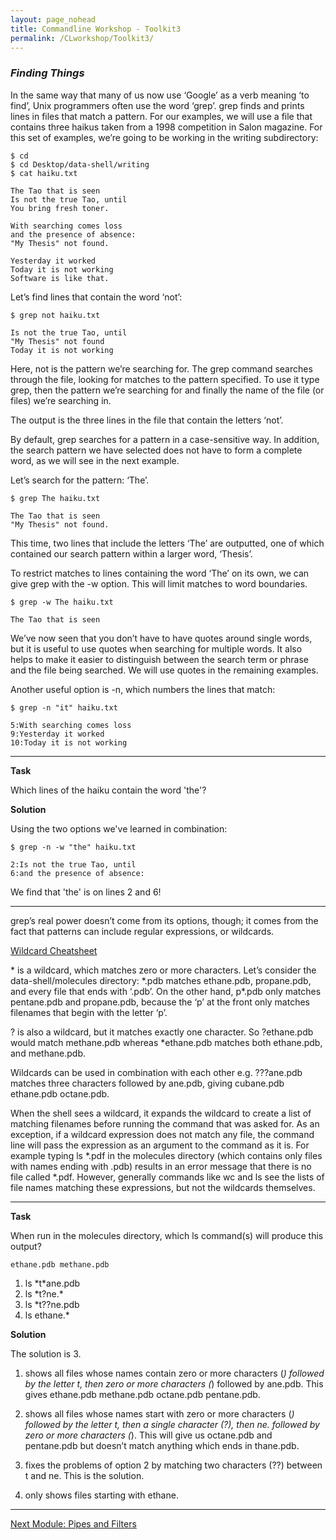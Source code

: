 ```yaml
---
layout: page_nohead
title: Commandline Workshop - Toolkit3
permalink: /CLworkshop/Toolkit3/
---
```


### _Finding Things_

In the same way that many of us now use ‘Google’ as a verb meaning ‘to find’, Unix programmers often use the word ‘grep’. grep finds and prints lines in files that match a pattern. For our examples, we will use a file that contains three haikus taken from a 1998 competition in Salon magazine. For this set of examples, we’re going to be working in the writing subdirectory:

```shell
$ cd
$ cd Desktop/data-shell/writing
$ cat haiku.txt
```
```
The Tao that is seen
Is not the true Tao, until
You bring fresh toner.

With searching comes loss
and the presence of absence:
"My Thesis" not found.

Yesterday it worked
Today it is not working
Software is like that.
```

Let’s find lines that contain the word ‘not’:

```shell
$ grep not haiku.txt
```
```
Is not the true Tao, until
"My Thesis" not found
Today it is not working
```

Here, not is the pattern we’re searching for. The grep command searches through the file, looking for matches to the pattern specified. To use it type grep, then the pattern we’re searching for and finally the name of the file (or files) we’re searching in.

The output is the three lines in the file that contain the letters ‘not’.

By default, grep searches for a pattern in a case-sensitive way. In addition, the search pattern we have selected does not have to form a complete word, as we will see in the next example.

Let’s search for the pattern: ‘The’.

```shell
$ grep The haiku.txt
```
```
The Tao that is seen
"My Thesis" not found.
```
This time, two lines that include the letters ‘The’ are outputted, one of which contained our search pattern within a larger word, ‘Thesis’.

To restrict matches to lines containing the word ‘The’ on its own, we can give grep with the -w option. This will limit matches to word boundaries.

```shell
$ grep -w The haiku.txt
```
```
The Tao that is seen
```

We’ve now seen that you don’t have to have quotes around single words, but it is useful to use quotes when searching for multiple words. It also helps to make it easier to distinguish between the search term or phrase and the file being searched. We will use quotes in the remaining examples.

Another useful option is -n, which numbers the lines that match:

```shell
$ grep -n "it" haiku.txt
```
```
5:With searching comes loss
9:Yesterday it worked
10:Today it is not working
```

---

__Task__

Which lines of the haiku contain the word 'the'?

__Solution__

Using the two options we've learned in combination:

```shell
$ grep -n -w "the" haiku.txt
```
```
2:Is not the true Tao, until
6:and the presence of absence:
```

We find that 'the' is on lines 2 and 6!

---


grep’s real power doesn’t come from its options, though; it comes from the fact that patterns can include regular expressions, or wildcards.

[Wildcard Cheatsheet](https://ryanstutorials.net/linuxtutorial/cheatsheetgrep.php)

\* is a wildcard, which matches zero or more characters. Let’s consider the data-shell/molecules directory: \*.pdb matches ethane.pdb, propane.pdb, and every file that ends with ‘.pdb’. On the other hand, p*.pdb only matches pentane.pdb and propane.pdb, because the ‘p’ at the front only matches filenames that begin with the letter ‘p’.

? is also a wildcard, but it matches exactly one character. So ?ethane.pdb would match methane.pdb whereas *ethane.pdb matches both ethane.pdb, and methane.pdb.

Wildcards can be used in combination with each other e.g. ???ane.pdb matches three characters followed by ane.pdb, giving cubane.pdb ethane.pdb octane.pdb.

When the shell sees a wildcard, it expands the wildcard to create a list of matching filenames before running the command that was asked for. As an exception, if a wildcard expression does not match any file, the command line will pass the expression as an argument to the command as it is. For example typing ls \*.pdf in the molecules directory (which contains only files with names ending with .pdb) results in an error message that there is no file called \*.pdf. However, generally commands like wc and ls see the lists of file names matching these expressions, but not the wildcards themselves.

---

__Task__

When run in the molecules directory, which ls command(s) will produce this output?

```
ethane.pdb methane.pdb
``` 

1. ls \*t\*ane.pdb
2. ls \*t?ne.\*
3. ls \*t??ne.pdb
4. ls ethane.\*


__Solution__

The solution is 3.

1. shows all files whose names contain zero or more characters (*) followed by the letter t, then zero or more characters (*) followed by ane.pdb. This gives ethane.pdb methane.pdb octane.pdb pentane.pdb.

2. shows all files whose names start with zero or more characters (*) followed by the letter t, then a single character (?), then ne. followed by zero or more characters (*). This will give us octane.pdb and pentane.pdb but doesn’t match anything which ends in thane.pdb.

3. fixes the problems of option 2 by matching two characters (??) between t and ne. This is the solution.

4. only shows files starting with ethane.

---

[Next Module: Pipes and Filters](/CLworkshop/Toolkit4/)
